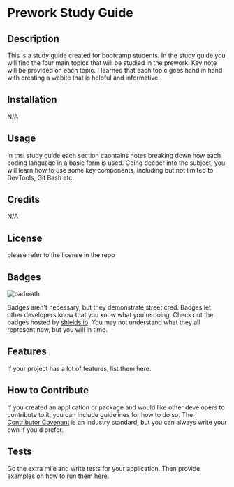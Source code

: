 # Prework Study Guide

## Description

This is a study guide created for bootcamp students. In the study guide you will find the four main topics that will be studied in the prework. Key note will be provided on each topic. I learned that each topic goes hand in hand with creating a webite that is helpful and informative.

## Installation

N/A

## Usage

In thsi study guide each section caontains notes breaking down how each coding language in a basic form is used. Going deeper into the subject, you will learn how to use some key components, including but not limited to DevTools, Git Bash etc.



## Credits

N/A

## License

please refer to the license in the repo 

## Badges

![badmath](https://img.shields.io/github/languages/top/nielsenjared/badmath)

Badges aren't necessary, but they demonstrate street cred. Badges let other developers know that you know what you're doing. Check out the badges hosted by [shields.io](https://shields.io/). You may not understand what they all represent now, but you will in time.

## Features

If your project has a lot of features, list them here.

## How to Contribute

If you created an application or package and would like other developers to contribute to it, you can include guidelines for how to do so. The [Contributor Covenant](https://www.contributor-covenant.org/) is an industry standard, but you can always write your own if you'd prefer.

## Tests

Go the extra mile and write tests for your application. Then provide examples on how to run them here.
